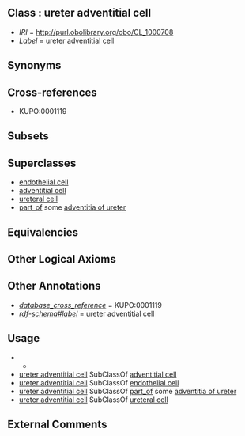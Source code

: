 
## Class : ureter adventitial cell

 * *IRI* = http://purl.obolibrary.org/obo/CL_1000708
 * *Label* = ureter adventitial cell

## Synonyms


## Cross-references

 * KUPO:0001119

## Subsets


## Superclasses

 * [endothelial cell](../../CL/15/CL_0000115.md)
 * [adventitial cell](../../CL/03/CL_0002503.md)
 * [ureteral cell](../../CL/01/CL_1000601.md)
 * [part_of](../../BFO/50/BFO_0000050.md) some [adventitia of ureter](../../UBERON/52/UBERON_0001252.md)

## Equivalencies


## Other Logical Axioms


## Other Annotations

 * *[database_cross_reference](../../ef/oboInOwl#hasDbXref.md)* = KUPO:0001119
 * *[rdf-schema#label](../../el/rdf-schema#label.md)* = ureter adventitial cell

## Usage

 * -
 * [ureter adventitial cell](../../CL/08/CL_1000708.md) SubClassOf [adventitial cell](../../CL/03/CL_0002503.md)
 * [ureter adventitial cell](../../CL/08/CL_1000708.md) SubClassOf [endothelial cell](../../CL/15/CL_0000115.md)
 * [ureter adventitial cell](../../CL/08/CL_1000708.md) SubClassOf [part_of](../../BFO/50/BFO_0000050.md) some [adventitia of ureter](../../UBERON/52/UBERON_0001252.md)
 * [ureter adventitial cell](../../CL/08/CL_1000708.md) SubClassOf [ureteral cell](../../CL/01/CL_1000601.md)

## External Comments

